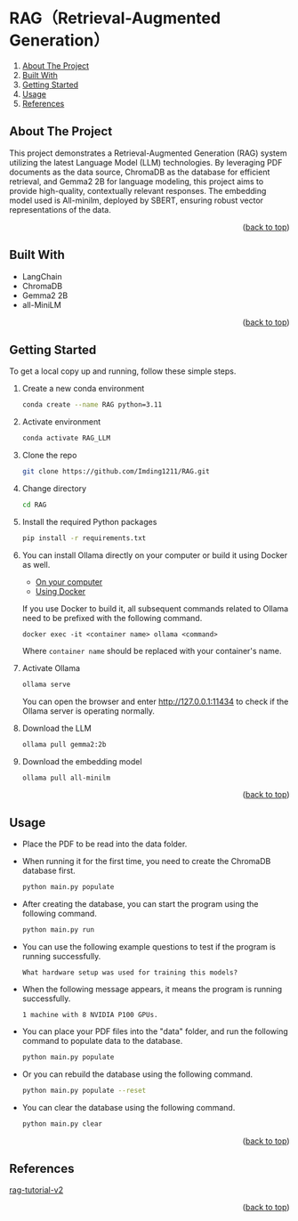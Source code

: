 <a id="readme-top"></a>
# RAG（Retrieval-Augmented Generation）


<ol>
  <li><a href="#about-the-project">About The Project</a></li>
  <li><a href="#built-with">Built With</a></li>
  <li><a href="#getting-started">Getting Started</a></li>
  <li><a href="#usage">Usage</a></li>
  <li><a href="#references">References</a></li>
</ol>

## About The Project

This project demonstrates a Retrieval-Augmented Generation (RAG) system utilizing the latest Language Model (LLM) technologies. By leveraging PDF documents as the data source, ChromaDB as the database for efficient retrieval, and Gemma2 2B for language modeling, this project aims to provide high-quality, contextually relevant responses. The embedding model used is All-minilm, deployed by SBERT, ensuring robust vector representations of the data.

<p align="right">(<a href="#readme-top">back to top</a>)</p>

## Built With

* LangChain
* ChromaDB
* Gemma2 2B
* all-MiniLM
  
<p align="right">(<a href="#readme-top">back to top</a>)</p>

## Getting Started

To get a local copy up and running, follow these simple steps.

1. Create a new conda environment
   ```sh
   conda create --name RAG python=3.11
   ```
   
2. Activate environment
   ```sh
   conda activate RAG_LLM
   ```

3. Clone the repo
   ```sh
   git clone https://github.com/Imding1211/RAG.git
   ```
   
4. Change directory
   ```sh
   cd RAG
   ```
   
5. Install the required Python packages
   ```sh
   pip install -r requirements.txt
   ```
   
6. You can install Ollama directly on your computer or build it using Docker as well.
   * [On your computer](https://ollama.com/download)
   * [Using Docker](https://hub.docker.com/r/ollama/ollama)

   If you use Docker to build it, all subsequent commands related to Ollama need to be prefixed with the following command.
   ```
   docker exec -it <container name> ollama <command>
   ```
   Where `container name` should be replaced with your container's name.

7. Activate Ollama
   ```sh
   ollama serve
   ```
   You can open the browser and enter http://127.0.0.1:11434 to check if the Ollama server is operating normally.

8. Download the LLM
   ```sh
   ollama pull gemma2:2b
   ```

9. Download the embedding model
   ```sh
   ollama pull all-minilm
   ```

<p align="right">(<a href="#readme-top">back to top</a>)</p>

## Usage

* Place the PDF to be read into the data folder.

* When running it for the first time, you need to create the ChromaDB database first.
   ```sh
   python main.py populate
   ```

* After creating the database, you can start the program using the following command.
   ```sh
   python main.py run
   ```

* You can use the following example questions to test if the program is running successfully.
   ```
   What hardware setup was used for training this models?
   ```
   
* When the following message appears, it means the program is running successfully.
   ```
   1 machine with 8 NVIDIA P100 GPUs.
   ```
   
* You can place your PDF files into the "data" folder, and run the following command to populate data to the database.
   ```sh
   python main.py populate
   ```

* Or you can rebuild the database using the following command.
   ```sh
   python main.py populate --reset
  ```

* You can clear the database using the following command.
   ```sh
   python main.py clear
  ```
   
<p align="right">(<a href="#readme-top">back to top</a>)</p>

## References

[rag-tutorial-v2](https://github.com/pixegami/rag-tutorial-v2)

<p align="right">(<a href="#readme-top">back to top</a>)</p>
